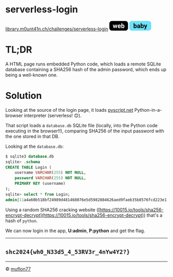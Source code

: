 # serverless-login

[library.m0unt41n.ch/challenges/serverless-login](https://library.m0unt41n.ch/challenges/serverless-login) ![](../../resources/web.svg) ![](../../resources/baby.svg) 

# TL;DR

A HTML page runs embedded Python code, which loads a remote SQLite database containing
a SHA256 hash of the admin password, which ends up being a well-known one.

# Solution

Looking at the source of the login page, it loads [pyscript.net](http://pyscript.net)
Python-in-a-browser interpreter (serverless! &#128522;).

That script loads a `database.db` SQLite file (locally, into the Python code executing
in the browser!!), comparing SHA256 of the input password with the one stored in that DB.

Looking at the `database.db`:

```sql
$ sqlite3 database.db
sqlite> .schema
CREATE TABLE Login (
    username VARCHAR(255) NOT NULL,
    password VARCHAR(255) NOT NULL,
    PRIMARY KEY (username)
);
sqlite> select * from Login;
admin|11a4a60b518bf24989d481468076e5d5982884626aed9faeb35b8576fcd223e1
```

Using a random SHA256 cracking website 
([https://10015.io/tools/sha256-encrypt-decrypt](https://10015.io/tools/sha256-encrypt-decrypt))
that's a hash of `python`.

We can now login in the app, **U:admin**, **P:python** and get the flag.

---

## `shc2024{wh0_N33d5_4_53RV3r_4nYw4Y2?}`


<hr>

&copy; [muflon77](https://library.m0unt41n.ch/players/805ae1c8-9fe4-5816-b4a4-5057fa6eedb1)
